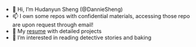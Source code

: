 - 👋 Hi, I’m Hudanyun Sheng (@DannieSheng)
- 📫 I own some repos with confidential materials, accessing those repo are upon request through email!
- 🧾 My [resume]("DannieSheng.github.io/简历.md") with detailed projects
- 👀 I’m interested in reading detective stories and baking




<!---
- 💞️ I’m looking to collaborate on ...
DannieSheng/DannieSheng is a ✨ special ✨ repository because its `README.md` (this file) appears on your GitHub profile.
You can click the Preview link to take a look at your changes.
--->

